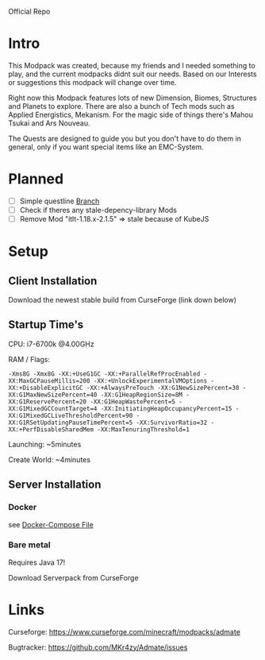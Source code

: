 Official Repo

# Intro
This Modpack was created, because my friends and I needed something to play, and the current modpacks didnt suit our needs. Based on our Interests or suggestions this modpack will change over time.


Right now this Modpack features lots of new Dimension, Biomes, Structures and Planets to explore.
There are also a bunch of Tech mods such as Applied Energistics, Mekanism. 
For the magic side of things there's Mahou Tsukai and Ars Nouveau.

The Quests are designed to guide you but you don't have to do them in general, only if you want special items like an EMC-System.


# Planned
- [ ] Simple questline [Branch](https://github.com/MKr4zy/Admate/tree/questline)
- [ ] Check if theres any stale-depency-library Mods
- [ ] Remove Mod "itlt-1.18.x-2.1.5" => stale because of KubeJS

# Setup

## Client Installation 
Download the newest stable build from CurseForge (link down below)

## Startup Time's

CPU: i7-6700k @4.00GHz

RAM / Flags:
```
-Xms8G -Xmx8G -XX:+UseG1GC -XX:+ParallelRefProcEnabled -XX:MaxGCPauseMillis=200 -XX:+UnlockExperimentalVMOptions -XX:+DisableExplicitGC -XX:+AlwaysPreTouch -XX:G1NewSizePercent=30 -XX:G1MaxNewSizePercent=40 -XX:G1HeapRegionSize=8M -XX:G1ReservePercent=20 -XX:G1HeapWastePercent=5 -XX:G1MixedGCCountTarget=4 -XX:InitiatingHeapOccupancyPercent=15 -XX:G1MixedGCLiveThresholdPercent=90 -XX:G1RSetUpdatingPauseTimePercent=5 -XX:SurvivorRatio=32 -XX:+PerfDisableSharedMem -XX:MaxTenuringThreshold=1
```

Launching: ~5minutes

Create World: ~4minutes

## Server Installation

### Docker
see [Docker-Compose File](docker-compose.yml)

### Bare metal
Requires Java 17!

Download Serverpack from CurseForge


# Links
Curseforge: https://www.curseforge.com/minecraft/modpacks/admate

Bugtracker: https://github.com/MKr4zy/Admate/issues
